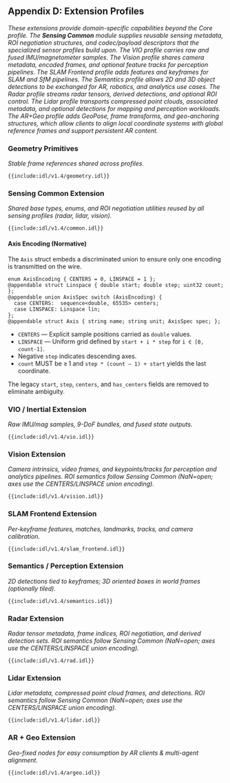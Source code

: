 ## **Appendix D: Extension Profiles**

*These extensions provide domain-specific capabilities beyond the Core profile. The **Sensing Common** module supplies reusable sensing metadata, ROI negotiation structures, and codec/payload descriptors that the specialized sensor profiles build upon. The VIO profile carries raw and fused IMU/magnetometer samples. The Vision profile shares camera metadata, encoded frames, and optional feature tracks for perception pipelines. The SLAM Frontend profile adds features and keyframes for SLAM and SfM pipelines. The Semantics profile allows 2D and 3D object detections to be exchanged for AR, robotics, and analytics use cases. The Radar profile streams radar tensors, derived detections, and optional ROI control. The Lidar profile transports compressed point clouds, associated metadata, and optional detections for mapping and perception workloads. The AR+Geo profile adds GeoPose, frame transforms, and geo-anchoring structures, which allow clients to align local coordinate systems with global reference frames and support persistent AR content.*

### **Geometry Primitives**

*Stable frame references shared across profiles.*

```idl
{{include:idl/v1.4/geometry.idl}}
```

### **Sensing Common Extension**

*Shared base types, enums, and ROI negotiation utilities reused by all sensing profiles (radar, lidar, vision).* 

```idl
{{include:idl/v1.4/common.idl}}
```

#### Axis Encoding (Normative)

The `Axis` struct embeds a discriminated union to ensure only one encoding is transmitted on the wire.

```idl
enum AxisEncoding { CENTERS = 0, LINSPACE = 1 };
@appendable struct Linspace { double start; double step; uint32 count; };
@appendable union AxisSpec switch (AxisEncoding) {
  case CENTERS:  sequence<double, 65535> centers;
  case LINSPACE: Linspace lin;
};
@appendable struct Axis { string name; string unit; AxisSpec spec; };
```

* `CENTERS` — Explicit sample positions carried as `double` values.
* `LINSPACE` — Uniform grid defined by `start + i * step` for `i ∈ [0, count‑1]`.
* Negative `step` indicates descending axes.
* `count` MUST be ≥ 1 and `step * (count – 1) + start` yields the last coordinate.

The legacy `start`, `step`, `centers`, and `has_centers` fields are removed to eliminate ambiguity.

### **VIO / Inertial Extension**

*Raw IMU/mag samples, 9-DoF bundles, and fused state outputs.*

```idl
{{include:idl/v1.4/vio.idl}}
```

### **Vision Extension**

*Camera intrinsics, video frames, and keypoints/tracks for perception and analytics pipelines. ROI semantics follow Sensing Common (NaN=open; axes use the CENTERS/LINSPACE union encoding).*

```idl
{{include:idl/v1.4/vision.idl}}
```

### **SLAM Frontend Extension**

*Per-keyframe features, matches, landmarks, tracks, and camera calibration.*

```idl
{{include:idl/v1.4/slam_frontend.idl}}
```

### **Semantics / Perception Extension**

*2D detections tied to keyframes; 3D oriented boxes in world frames (optionally tiled).*

```idl
{{include:idl/v1.4/semantics.idl}}
```

### **Radar Extension**

*Radar tensor metadata, frame indices, ROI negotiation, and derived detection sets. ROI semantics follow Sensing Common (NaN=open; axes use the CENTERS/LINSPACE union encoding).*

```idl
{{include:idl/v1.4/rad.idl}}
```

### **Lidar Extension**

*Lidar metadata, compressed point cloud frames, and detections. ROI semantics follow Sensing Common (NaN=open; axes use the CENTERS/LINSPACE union encoding).*

```idl
{{include:idl/v1.4/lidar.idl}}
```

### **AR + Geo Extension**

*Geo-fixed nodes for easy consumption by AR clients & multi-agent alignment.*

```idl
{{include:idl/v1.4/argeo.idl}}
```
